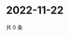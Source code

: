 # 2022-11-22

共 0 条

<!-- BEGIN WEIBO -->
<!-- 最后更新时间 Tue Nov 22 2022 04:16:10 GMT+0800 (China Standard Time) -->

<!-- END WEIBO -->
